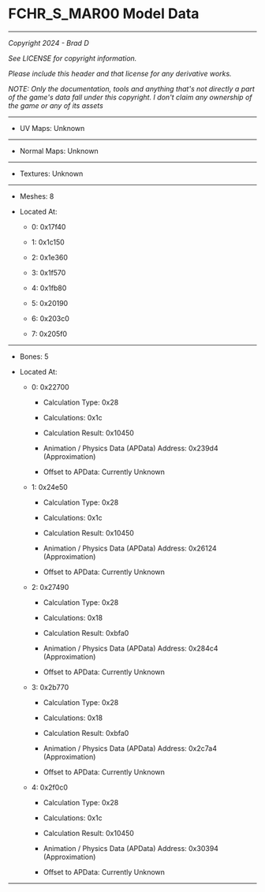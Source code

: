 # FCHR_S_MAR00 Model Data

---

*Copyright 2024 - Brad D*

*See LICENSE for copyright information.*

*Please include this header and that license for any derivative works.*

*NOTE: Only the documentation, tools and anything that's not directly a part of the game's data fall under this copyright. I don't claim any ownership of the game or any of its assets*

---


* UV Maps: Unknown

---

* Normal Maps: Unknown

---

* Textures: Unknown

---

* Meshes: 8

* Located At:

  * 0: 0x17f40

  * 1: 0x1c150

  * 2: 0x1e360

  * 3: 0x1f570

  * 4: 0x1fb80

  * 5: 0x20190

  * 6: 0x203c0

  * 7: 0x205f0

---

* Bones: 5

* Located At:

  * 0: 0x22700

    * Calculation Type: 0x28

    * Calculations: 0x1c

    * Calculation Result: 0x10450

    * Animation / Physics Data (APData) Address: 0x239d4 (Approximation)

    * Offset to APData: Currently Unknown

  * 1: 0x24e50

    * Calculation Type: 0x28

    * Calculations: 0x1c

    * Calculation Result: 0x10450

    * Animation / Physics Data (APData) Address: 0x26124 (Approximation)

    * Offset to APData: Currently Unknown

  * 2: 0x27490

    * Calculation Type: 0x28

    * Calculations: 0x18

    * Calculation Result: 0xbfa0

    * Animation / Physics Data (APData) Address: 0x284c4 (Approximation)

    * Offset to APData: Currently Unknown

  * 3: 0x2b770

    * Calculation Type: 0x28

    * Calculations: 0x18

    * Calculation Result: 0xbfa0

    * Animation / Physics Data (APData) Address: 0x2c7a4 (Approximation)

    * Offset to APData: Currently Unknown

  * 4: 0x2f0c0

    * Calculation Type: 0x28

    * Calculations: 0x1c

    * Calculation Result: 0x10450

    * Animation / Physics Data (APData) Address: 0x30394 (Approximation)

    * Offset to APData: Currently Unknown

---

